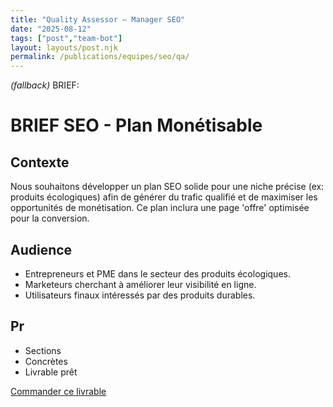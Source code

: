 ```yaml
---
title: "Quality Assessor — Manager SEO"
date: "2025-08-12"
tags: ["post","team-bot"]
layout: layouts/post.njk
permalink: /publications/equipes/seo/qa/
---
```

*(fallback)* BRIEF:
# BRIEF SEO - Plan Monétisable

## Contexte
Nous souhaitons développer un plan SEO solide pour une niche précise (ex: produits écologiques) afin de générer du trafic qualifié et de maximiser les opportunités de monétisation. Ce plan inclura une page 'offre' optimisée pour la conversion.

## Audience
- Entrepreneurs et PME dans le secteur des produits écologiques.
- Marketeurs cherchant à améliorer leur visibilité en ligne.
- Utilisateurs finaux intéressés par des produits durables.

## Pr

- Sections
- Concrètes
- Livrable prêt
<p><a class="btn" href="https://pancarte.gumroad.com/l/seo-qa?checkout=true" target="_blank" rel="noopener">Commander ce livrable</a></p>
